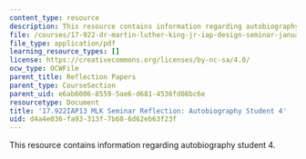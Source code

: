 ```yaml
---
content_type: resource
description: This resource contains information regarding autobiography student 4.
file: /courses/17-922-dr-martin-luther-king-jr-iap-design-seminar-january-iap-2013/d4a4e036fa93313f7b686d62eb63f23f_MIT17_922IAP13_RefPapr3D.pdf
file_type: application/pdf
learning_resource_types: []
license: https://creativecommons.org/licenses/by-nc-sa/4.0/
ocw_type: OCWFile
parent_title: Reflection Papers
parent_type: CourseSection
parent_uid: e6ab6006-8559-5ae6-d681-4536fd08bc6e
resourcetype: Document
title: '17.922IAP13 MLK Seminar Reflection: Autobiography Student 4'
uid: d4a4e036-fa93-313f-7b68-6d62eb63f23f
---
```

This resource contains information regarding autobiography student 4.